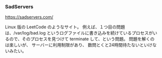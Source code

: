 ### SadServers

https://sadservers.com/

Linux 版の LeetCode のようなサイト。
例えば、１つ目の問題は、/var/log/bad.log というログファイルに書き込みを続けているプロセスがいるので、そのプロセスを見つけて terminate して、という問題。
問題を解くのは楽しいが、
サーバーに利用制限があり、
数問とくと24時間待たないといけないみたい。